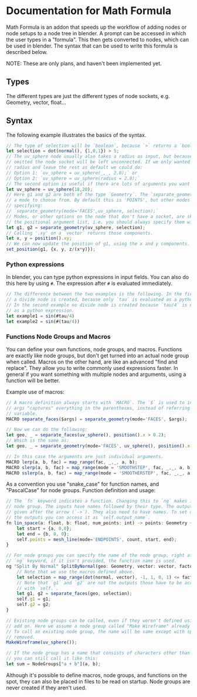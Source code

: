 # Documentation for Math Formula

Math Formula is an addon that speeds up the workflow of adding nodes or node setups to a node tree in blender. A prompt can be accessed in which the user types in a "formula". This then gets converted to nodes, which can be used in blender. The syntax that can be used to write this formula is described below.

NOTE: These are only plans, and haven't been implemented yet.

## Types

The different types are just the different types of node sockets, e.g. Geometry, vector, float... 

## Syntax

The following example illustrates the basics of the syntax.
```js
// The type of selection will be `boolean`, because `>` returns a `boolean`.
let selection = dot(normal(), {1,0,1}) > 5;
// The uv_sphere node usually also takes a radius as input, but because it was 
// omitted the node socket will be left unconnected. If we only wanted to set the
// radius and leave the rest as default we could do:
// Option 1: `uv_sphere = uv_sphere(_,_, 2.0);` or
// Option 2: `uv_sphere = uv_sphere(radius = 2.0);`
// The second option is useful if there are lots of arguments you want to skip.
let uv_sphere = uv_sphere(18,20);
// Here g1 and g2 are both of the type `Geometry`. The `separate_geometry` node has
// a mode to choose from. By default this is 'POINTS', but other modes can be set by
// specifying: 
// `separate_geometry(mode='FACES',uv_sphere, selection);`
// Modes, or other options on the node that don't have a socket, are skipped in
// the positional argument list, i.e. you should always specify them with a keyword.
let g1, g2 = separate_geometry(uv_sphere, selection);
// Calling '.xy' on a `vector` returns those components.
let x, y = position().xy;
// We can now update the position of g1, using the x and y components.
set_position(g1, {x, y, z/(x*y)});
```

### Python expressions
In blender, you can type python expressions in input fields. You can also do this here by using `#`. The expression after `#` is evaluated immediately.
```js
// The difference between the two examples is the following. In the first example
// a divide node is created, because only `tau` is evaluated as a python expression.
// In the second example no divide node is created because `tau/4` is evaluated
// as a python expression.
let example1 = sin(#tau/4)
let example2 = sin(#(tau/4))
```


### Functions Node Groups and Macros
You can define your own functions, node groups, and macros. Functions are exactly like node groups, but don't get turned into an actual node group when called. Macros on the other hand, are like an advanced "find and replace". They allow you to write commonly used expressions faster. In general if you want something with multiple nodes and arguments, using a function will be better.


Example use of macros:
```js
// A macro definition always starts with `MACRO`. The `$` is used to indicate that
// args "captures" everything in the parentheses, instead of referring to a normal
// variable.
MACRO separate_faces($args) = separate_geometry(mode='FACES', $args);

// Now we can do the following:
let geo, _ = separate_faces(uv_sphere(), position().x > 0.2);
// Which is the same as:
let geo, _ = separate_geometry(mode='FACES', uv_sphere(), position().x > 0.2);

// In this case the arguments are just individual arguments.
MACRO lerp(a, b, fac) = map_range(fac, _,_, a, b);
MACRO slerp(a, b, fac) = map_range(mode = 'SMOOTHSTEP', fac, _,_, a, b);
MACRO sslerp(a, b, fac) = map_range(mode = 'SMOOTHERSTEP', fac, _,_, a, b);
```

As a convention you use "snake_case" for function names, and "PascalCase" for node groups. Function definition and usage:
```js
// The `fn` keyword indicates a function. Changing this to `ng` makes it a node
// node group. The inputs have names followed by their type. The outputs are
// given after the arrow (`->`). They also need to have names. To set one of
// the outputs you can access it as `self.output_name`. 
fn lin_space(a: float, b: float, num_points: int) -> points: Geometry {
    let start = {a, 0,0};
    let end = {b, 0, 0};
    self.points = mesh_line(mode='ENDPOINTS', count, start, end);
}

// For node groups you can specify the name of the node group, right after the 
// `ng` keyword, if it isn't provided, the function name is used.
ng "Split By Normal" SplitByNormal(geo: Geometry, vector: vector, factor: float) -> g1: Geometry, g2: Geometry {
    // Note that we use the macros defined above.
    let selection = map_range(dot(normal, vector), -1, 1, 0, 1) <= factor; 
    // Note that `g1` and `g2` are not the outputs those have to be accessed
    // with `self.`.
    let g1, g2 = separate_faces(geo, selection);
    self.g1 = g1;
    self.g2 = g2;
}

// Existing node groups can be called, even if they weren't defined using this
// add on. Here we assume a node group called "Make Wireframe" already exists.
// To call an existing node group, the name will be same except with spaces
// removed.
MakeWireframe(uv_sphere());

// If the node group has a name that consists of characters other than normal ones
// you can still call it like this:
let sum = NodeGroups["a + b"](a, b);
```
Although it's possible to define macros, node groups, and functions on the spot, they can also be placed in files to be read on startup. Node groups are never created if they aren't used.
